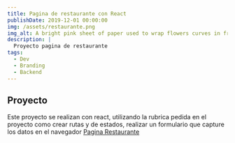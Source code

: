 ```yaml
---
title: Pagina de restaurante con React
publishDate: 2019-12-01 00:00:00
img: /assets/restaurante.png
img_alt: A bright pink sheet of paper used to wrap flowers curves in front of rich blue background
description: |
  Proyecto pagina de restaurante 
tags:
  - Dev
  - Branding
  - Backend
---
```

## Proyecto
Este proyecto se realizan con react, utilizando la rubrica pedida en el proyecto como crear rutas y de estados, realizar un formulario que capture los datos en el navegador  <a href="https://fluffy-rolypoly-74ec9a.netlify.app/">Pagina Restaurante</a>


